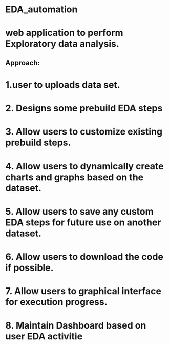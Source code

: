 # EDA_automation

# web application to perform Exploratory data analysis.
## Approach: 
# 1.user to uploads data set.
# 2. Designs some prebuild EDA steps
# 3. Allow users to customize existing prebuild steps.
# 4. Allow users to dynamically create charts and graphs based on the dataset.
# 5. Allow users to save any custom EDA steps for future use on another dataset.
# 6. Allow users to download the code if possible.
# 7. Allow users to graphical interface for execution progress.
# 8. Maintain Dashboard based on user EDA activitie